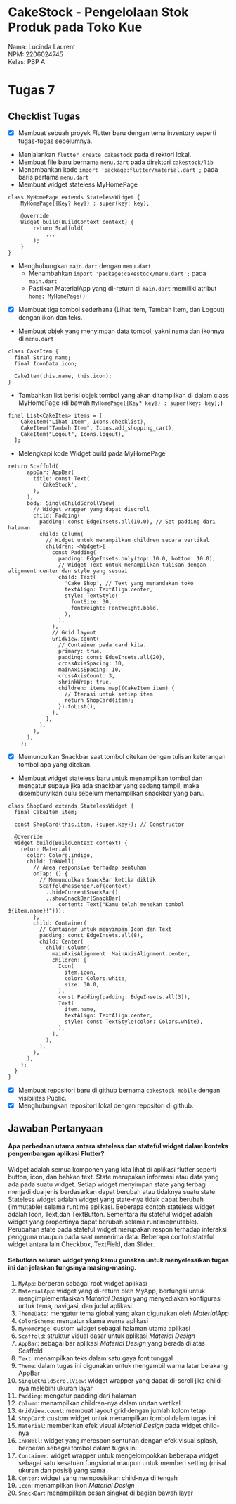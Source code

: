 # CakeStock - Pengelolaan Stok Produk pada Toko Kue

Nama: Lucinda Laurent<br>
NPM: 2206024745<br>
Kelas: PBP A<br>

# Tugas 7
## Checklist Tugas
- [x] Membuat sebuah proyek Flutter baru dengan tema inventory seperti tugas-tugas sebelumnya.
* Menjalankan `flutter create cakestock` pada direktori lokal.
* Membuat file baru bernama `menu.dart` pada direktori `cakestock/lib`
* Menambahkan kode `import 'package:flutter/material.dart';` pada baris pertama `menu.dart`
* Membuat widget stateless MyHomePage 
```
class MyHomePage extends StatelessWidget {
    MyHomePage({Key? key}) : super(key: key);

    @override
    Widget build(BuildContext context) {
        return Scaffold(
            ...
        );
    }
}
```
* Menghubungkan `main.dart` dengan `menu.dart`:
    * Menambahkan `import 'package:cakestock/menu.dart';` pada `main.dart`
    * Pastikan MaterialApp yang di-return di `main.dart` memiliki atribut `home: MyHomePage()`

- [x] Membuat tiga tombol sederhana (Lihat Item, Tambah Item, dan Logout) dengan ikon dan teks.
* Membuat objek yang menyimpan data tombol, yakni nama dan ikonnya di `menu.dart`
```
class CakeItem {
  final String name;
  final IconData icon;

  CakeItem(this.name, this.icon);
}
``` 
* Tambahkan list berisi objek tombol yang akan ditampilkan di dalam class MyHomePage (di bawah `MyHomePage({Key? key}) : super(key: key);`)
```
final List<CakeItem> items = [
    CakeItem("Lihat Item", Icons.checklist),
    CakeItem("Tambah Item", Icons.add_shopping_cart),
    CakeItem("Logout", Icons.logout),
  ];
```
* Melengkapi kode Widget build pada MyHomePage
```
return Scaffold(
      appBar: AppBar(
        title: const Text(
          'CakeStock',
        ),
      ),
      body: SingleChildScrollView(
        // Widget wrapper yang dapat discroll
        child: Padding(
          padding: const EdgeInsets.all(10.0), // Set padding dari halaman
          child: Column(
            // Widget untuk menampilkan children secara vertikal
            children: <Widget>[
              const Padding(
                padding: EdgeInsets.only(top: 10.0, bottom: 10.0),
                // Widget Text untuk menampilkan tulisan dengan alignment center dan style yang sesuai
                child: Text(
                  'Cake Shop', // Text yang menandakan toko
                  textAlign: TextAlign.center,
                  style: TextStyle(
                    fontSize: 30,
                    fontWeight: FontWeight.bold,
                  ),
                ),
              ),
              // Grid layout
              GridView.count(
                // Container pada card kita.
                primary: true,
                padding: const EdgeInsets.all(20),
                crossAxisSpacing: 10,
                mainAxisSpacing: 10,
                crossAxisCount: 3,
                shrinkWrap: true,
                children: items.map((CakeItem item) {
                  // Iterasi untuk setiap item
                  return ShopCard(item);
                }).toList(),
              ),
            ],
          ),
        ),
      ),
    );
```
- [x] Memunculkan Snackbar saat tombol ditekan dengan tulisan keterangan tombol apa yang ditekan.
* Membuat widget stateless baru untuk menampilkan tombol dan mengatur supaya jika ada snackbar yang sedang tampil, maka disembunyikan dulu sebelum menampilkan snackbar yang baru.
```
class ShopCard extends StatelessWidget {
  final CakeItem item;

  const ShopCard(this.item, {super.key}); // Constructor

  @override
  Widget build(BuildContext context) {
    return Material(
      color: Colors.indigo,
      child: InkWell(
        // Area responsive terhadap sentuhan
        onTap: () {
          // Memunculkan SnackBar ketika diklik
          ScaffoldMessenger.of(context)
            ..hideCurrentSnackBar()
            ..showSnackBar(SnackBar(
                content: Text("Kamu telah menekan tombol ${item.name}!")));
        },
        child: Container(
          // Container untuk menyimpan Icon dan Text
          padding: const EdgeInsets.all(8),
          child: Center(
            child: Column(
              mainAxisAlignment: MainAxisAlignment.center,
              children: [
                Icon(
                  item.icon,
                  color: Colors.white,
                  size: 30.0,
                ),
                const Padding(padding: EdgeInsets.all(3)),
                Text(
                  item.name,
                  textAlign: TextAlign.center,
                  style: const TextStyle(color: Colors.white),
                ),
              ],
            ),
          ),
        ),
      ),
    );
  }
}
```
- [x] Membuat repositori baru di github bernama `cakestock-mobile` dengan visibilitas Public.
- [x] Menghubungkan repositori lokal dengan repositori di github.

## Jawaban Pertanyaan
#### Apa perbedaan utama antara stateless dan stateful widget dalam konteks pengembangan aplikasi Flutter?
Widget adalah semua komponen yang kita lihat di aplikasi flutter seperti button, icon, dan bahkan text. State merupakan informasi atau data yang ada pada suatu widget. Setiap widget menyimpan state yang terbagi menjadi dua jenis berdasarkan dapat berubah atau tidaknya suatu state. Stateless widget adalah widget yang state-nya tidak dapat berubah (immutable) selama runtime aplikasi. Beberapa contoh stateless widget adalah Icon, Text,dan TextButton. Sementara itu stateful widget adalah widget yang propertinya dapat berubah selama runtime(mutable). Perubahan state pada stateful widget merupakan respon terhadap interaksi pengguna maupun pada saat menerima data. Beberapa contoh stateful widget antara lain Checkbox, TextField, dan Slider.
#### Sebutkan seluruh widget yang kamu gunakan untuk menyelesaikan tugas ini dan jelaskan fungsinya masing-masing.
1. `MyApp`: berperan sebagai root widget aplikasi
2. `MaterialApp`: widget yang di-return oleh MyApp, berfungsi untuk mengimplementasikan _Material Design_ yang menyediakan konfigurasi untuk tema, navigasi, dan judul aplikasi
3. `ThemeData`: mengatur tema global yang akan digunakan oleh _MaterialApp_
4. `ColorScheme`: mengatur skema warna aplikasi
5. `MyHomePage`: custom widget sebagai halaman utama aplikasi
6. `Scaffold`: struktur visual dasar untuk aplikasi _Material Design_
7. `AppBar`: sebagai bar aplikasi _Material Design_ yang berada di atas Scaffold
8. `Text`: menampilkan teks dalam satu gaya font tunggal
9. `Theme`: dalam tugas ini digunakan untuk mengambil warna latar belakang AppBar
10. `SingleChildScrollView`: widget wrapper yang dapat di-scroll jika child-nya melebihi ukuran layar
11. `Padding`: mengatur padding dari halaman 
12. `Column`: menampilkan children-nya dalam urutan vertikal 
13. `GridView.count`: membuat layout grid dengan jumlah kolom tetap
14. `ShopCard`: custom widget untuk menampilkan tombol dalam tugas ini
15. `Material`: memberikan efek visual _Material Design_ pada widget child-nya
16. `InkWell`: widget yang merespon sentuhan dengan efek visual splash, berperan sebagai tombol dalam tugas ini
17. `Container`: widget wrapper untuk mengelompokkan beberapa widget sebagai satu kesatuan fungsional maupun untuk memberi setting (misal ukuran dan posisi) yang sama 
18. `Center`: widget yang memposisikan child-nya di tengah
19. `Icon`: menampilkan ikon _Material Design_
20. `SnackBar`: menampilkan pesan singkat di bagian bawah layar
